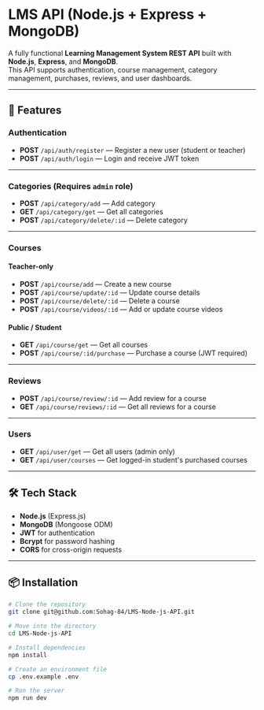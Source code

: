 # LMS API (Node.js + Express + MongoDB)

A fully functional **Learning Management System REST API** built with **Node.js**, **Express**, and **MongoDB**.  
This API supports authentication, course management, category management, purchases, reviews, and user dashboards.

---

## 🚀 Features

### **Authentication**
- **POST** `/api/auth/register` — Register a new user (student or teacher)
- **POST** `/api/auth/login` — Login and receive JWT token

---

### **Categories** (Requires `admin` role)
- **POST** `/api/category/add` — Add category
- **GET** `/api/category/get` — Get all categories
- **POST** `/api/category/delete/:id` — Delete category

---

### **Courses**
#### Teacher-only
- **POST** `/api/course/add` — Create a new course
- **POST** `/api/course/update/:id` — Update course details
- **POST** `/api/course/delete/:id` — Delete a course
- **POST** `/api/course/videos/:id` — Add or update course videos

#### Public / Student
- **GET** `/api/course/get` — Get all courses
- **POST** `/api/course/:id/purchase` — Purchase a course (JWT required)

---

### **Reviews**
- **POST** `/api/course/review/:id` — Add review for a course
- **GET** `/api/course/reviews/:id` — Get all reviews for a course

---

### **Users**
- **GET** `/api/user/get` — Get all users (admin only)
- **GET** `/api/user/courses` — Get logged-in student's purchased courses

---

## 🛠 Tech Stack
- **Node.js** (Express.js)
- **MongoDB** (Mongoose ODM)
- **JWT** for authentication
- **Bcrypt** for password hashing
- **CORS** for cross-origin requests

---

## 📦 Installation

```bash
# Clone the repository
git clone git@github.com:Sohag-84/LMS-Node-js-API.git

# Move into the directory
cd LMS-Node-js-API

# Install dependencies
npm install

# Create an environment file
cp .env.example .env

# Run the server
npm run dev
